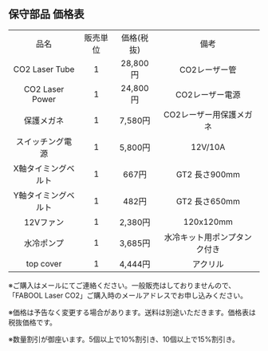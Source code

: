 ## 保守部品 価格表
<table class="packing-list" style="text-align:center;width:100%;">
    <tbody>
        <tr>
            <td>品名</td>
            <td>販売単位</td>
            <td>価格(税抜)</td>
            <td>備考</td>
        </tr>
        <tr>
            <td>CO2 Laser Tube</td>
            <td>1</td>
            <td>28,800円</td>
            <td>CO2レーザー管</td>
        </tr>
        <tr>
            <td>CO2 Laser Power</td>
            <td>1</td>
            <td>24,800円</td>
            <td>CO2レーザー電源</td>
        </tr>
        <tr>
            <td>保護メガネ</td>
            <td>1</td>
            <td>7,580円</td>
            <td>CO2レーザー用保護メガネ</td>
        </tr>
        <tr>
            <td>スイッチング電源</td>
            <td>1</td>
            <td>5,800円</td>
            <td>12V/10A</td>
        </tr>
        <tr>
            <td>X軸タイミングベルト</td>
            <td>1</td>
            <td>667円</td>
            <td>GT2 長さ900mm</td>
        </tr>
        <tr>
            <td>Y軸タイミングベルト</td>
            <td>1</td>
            <td>482円</td>
            <td>GT2 長さ650mm</td>
        </tr>
        <tr>
            <td>12Vファン</td>
            <td>1</td>
            <td>2,380円</td>
            <td>120x120mm</td>
        </tr>
        <tr>
            <td>水冷ポンプ</td>
            <td>1</td>
            <td>3,685円</td>
            <td>水冷キット用ポンプタンク付き</td>
        </tr>
        <tr>
            <td>top cover</td>
            <td>1</td>
            <td>4,444円</td>
            <td>アクリル</td>
        </tr>
    </tbody>
</table>

※ご購入はメールにてご連絡ください。一般販売はしておりませんので、「FABOOL Laser CO2」ご購入時のメールアドレスでお申し込みください。

※価格は予告なく変更する場合があります。送料は別途いただきます。価格表は税抜価格です。

※数量割引が御座います。5個以上で10%割引き、10個以上で15%割引き。